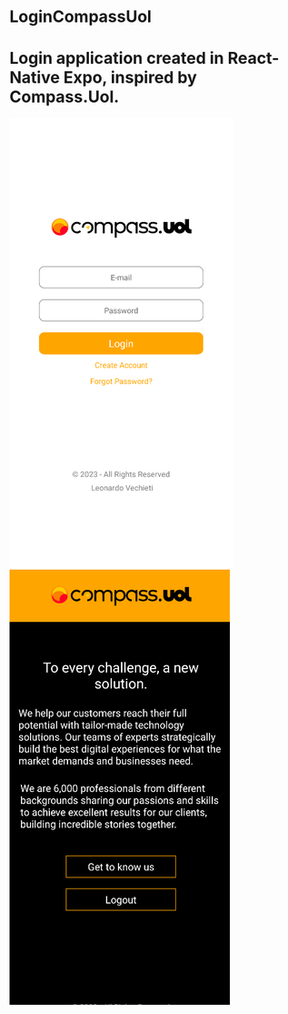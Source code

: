# LoginCompassUol
# Login application created in React-Native Expo, inspired by Compass.Uol.
![alt text](https://github.com/LeonardoVechieti/LoginCompassUol/blob/master/AppLoginCompassUol.png?raw=true)
![alt text](https://github.com/LeonardoVechieti/LoginCompassUol/blob/master/AppLoginCompassUol2.png?raw=true)
